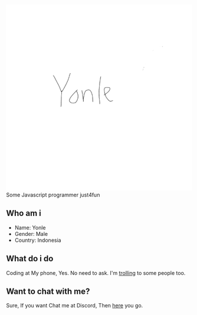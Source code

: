 ![logo](https://raw.githubusercontent.com/Yonle/yonle/main/Untitled2_20210220175906.png)
Some Javascript programmer just4fun

## Who am i
- Name: Yonle
- Gender: Male
- Country: Indonesia
## What do i do
Coding at My phone, Yes. No need to ask. I'm [trolling](https://yonle.github.com/RickRoll.js/vid.mp4) to some people too.

## Want to chat with me?
Sure, If you want Chat me at Discord, Then [here](https://discord.gg/9S3ZCDR) you go.
